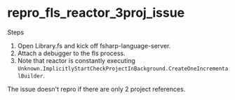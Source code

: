 # repro_fls_reactor_3proj_issue

Steps
1. Open Library.fs and kick off fsharp-language-server.
2. Attach a debugger to the fls process.
3. Note that reactor is constantly executing `Unknown.ImplicitlyStartCheckProjectInBackground.CreateOneIncrementalBuilder`.

The issue doesn't repro if there are only 2 project references.
